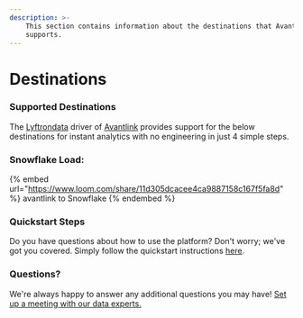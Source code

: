 ```yaml
---
description: >-
    This section contains information about the destinations that Avantlink
    supports.
---
```


# Destinations

### Supported Destinations

The [Lyftrondata](https://www.lyftrondata.com/) driver of [Avantlink](https://www.lyftrondata.com/integration/avantlink/) provides support for the below destinations for instant analytics with no engineering in just 4 simple steps.

### Snowflake Load:

{% embed url="https://www.loom.com/share/11d305dcacee4ca9887158c167f5fa8d" %}
avantlink to Snowflake
{% endembed %}

### Quickstart Steps

Do you have questions about how to use the platform? Don't worry; we've got you covered. Simply follow the quickstart instructions [here](../../../quickstart-steps.md).

### Questions? <a href="#questions" id="questions"></a>

We're always happy to answer any additional questions you may have! [Set up a meeting with our data experts.](https://www.lyftrondata.com/book-a-meeting/)
